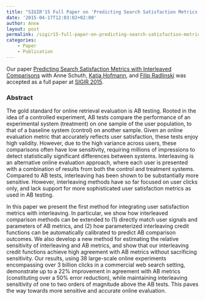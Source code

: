 ```yaml
---
title: "SIGIR'15 Full Paper on 'Predicting Search Satisfaction Metrics with Interleaved Comparisons' Accepted"
date: '2015-04-17T12:03:02+02:00'
author: Anne
layout: post
permalink: /sigir15-full-paper-on-predicting-search-satisfaction-metrics-with-interleaved-comparisons-accepted/
categories:
    - Paper
    - Publication
---
```


Our paper [Predicting Search Satisfaction Metrics with Interleaved Comparisons](/publications/schuth-2015-predicting)
with Anne Schuth, [Katja Hofmann](http://katja-hofmann.de/),
and [Filip Radlinski](http://research.microsoft.com/~filiprad/) was accepted as a full paper
at [SIGIR 2015](http://www.sigir2015.org/).

### Abstract

The gold standard for online retrieval evaluation is AB testing. Rooted in the idea of a controlled experiment, AB tests
compare the performance of an experimental system (treatment) on one sample of the user population, to that of a
baseline system (control) on another sample. Given an online evaluation metric that accurately reflects user
satisfaction, these tests enjoy high validity. However, due to the high variance across users, these comparisons often
have low sensitivity, requiring millions of impressions to detect statistically significant differences between systems.
Interleaving is an alternative online evaluation approach, where each user is presented with a combination of results
from both the control and treatment systems. Compared to AB tests, interleaving has been shown to be substantially more
sensitive. However, interleaving methods have so far focused on user clicks only, and lack support for more
sophisticated user satisfaction metrics as used in AB testing.

In this paper we present the first method for integrating user satisfaction metrics with interleaving. In particular, we
show how interleaved comparison methods can be extended to (1) directly match user signals and parameters of AB metrics,
and (2) how parameterized interleaving credit functions can be automatically calibrated to predict AB comparison
outcomes. We also develop a new method for estimating the relative sensitivity of interleaving and AB metrics, and show
that our interleaving credit functions achieve high agreement with AB metrics without sacrificing sensitivity. Our
results, using 38 large-scale online experiments encompassing over 3 billion clicks in a commercial web search setting,
demonstrate up to a 22% improvement in agreement with AB metrics (constituting over a 50% error reduction), while
maintaining interleaving sensitivity of one to two orders of magnitude above the AB tests. This paves the way towards
more sensitive and accurate online evaluation.
